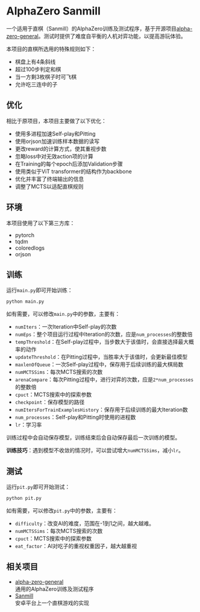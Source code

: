# AlphaZero Sanmill
一个适用于直棋（Sanmill）的AlphaZero训练及测试程序，基于开源项目[alpha-zero-general](https://github.com/suragnair/alpha-zero-general)。测试时提供了难度自平衡的人机对弈功能，以提高游玩体验。

本项目的直棋所选用的特殊规则如下：
- 棋盘上有4条斜线
- 超过100步判定和棋
- 当一方剩3枚棋子时可飞棋
- 允许吃三连中的子

## 优化
相比于原项目，本项目主要做了以下优化：
- 使用多进程加速Self-play和Pitting
- 使用orjson加速训练样本数据的读写
- 更改reward的计算方式，使其重视步数
- 忽略loss中对无效action项的计算
- 在Training的每个epoch后添加Validation步骤
- 使用类似于ViT transformer的结构作为backbone
- 优化并丰富了终端输出的信息
- 调整了MCTS以适配直棋规则

## 环境
本项目使用了以下第三方库：
- pytorch
- tqdm
- coloredlogs
- orjson

## 训练
运行`main.py`即可开始训练：
```bash
python main.py
```
如有需要，可以修改`main.py`中的参数，主要有：
- `numIters`：一次Iteration中Self-play的次数
- `numEps`：整个项目运行过程中Iteration的次数，应是`num_processes`的整数倍
- `tempThreshold`：在Self-play过程中，当步数大于该值时，会直接选择最大概率的动作
- `updateThreshold`：在Pitting过程中，当胜率大于该值时，会更新最佳模型
- `maxlenOfQueue`：一次Self-play过程中，保存用于后续训练的最大棋局数
- `numMCTSSims`：每次MCTS搜索的次数
- `arenaCompare`：每次Pitting过程中，进行对弈的次数，应是`2*num_processes`的整数倍
- `cpuct`：MCTS搜索中的探索参数
- `checkpoint`：保存模型的路径
- `numItersForTrainExamplesHistory`：保存用于后续训练的最大Iteration数
- `num_processes`：Self-play和Pitting时使用的进程数
- `lr`：学习率

训练过程中会自动保存模型，训练结束后会自动保存最后一次训练的模型。

**训练技巧**：遇到模型不收敛的情况时，可以尝试增大`numMCTSSims`，减小`lr`。

## 测试
运行`pit.py`即可开始测试：
```bash
python pit.py
```
如有需要，可以修改`pit.py`中的参数，主要有：
- `difficulty`：改变AI的难度，范围在-1到1之间，越大越难。
- `numMCTSSims`：每次MCTS搜索的次数
- `cpuct`：MCTS搜索中的探索参数
- `eat_factor`：AI对吃子的重视权重因子，越大越重视

## 相关项目
- [alpha-zero-general](https://github.com/suragnair/alpha-zero-general)  
  通用的AlphaZero训练及测试程序
- [Sanmill](https://github.com/calcitem/Sanmill)  
  安卓平台上一个直棋游戏的实现